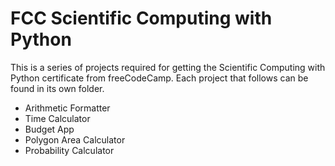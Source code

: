 # FCC Scientific Computing with Python

This is a series of projects required for getting the Scientific Computing with Python certificate from freeCodeCamp. Each project that follows can be found in its own folder.

- Arithmetic Formatter	
- Time Calculator	
- Budget App	
- Polygon Area Calculator	
- Probability Calculator
